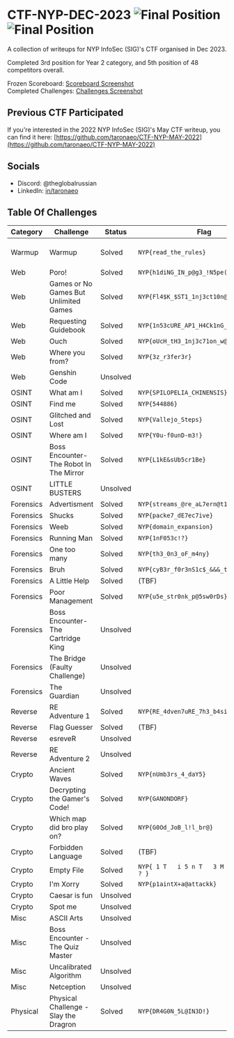 # CTF-NYP-DEC-2023 ![Final Position](<https://img.shields.io/badge/Final_Position_(Overall)-5th_Place-brightgreen?style=for-the-badge>) ![Final Position](<https://img.shields.io/badge/Final_Position_(Year_2_Category)-3rd_Place-brightgreen?style=for-the-badge>)

A collection of writeups for NYP InfoSec (SIG)'s CTF organised in Dec 2023.

Completed 3rd position for Year 2 category, and 5th position of 48 competitors overall.

Frozen Scoreboard: [Scoreboard Screenshot](.files/.scoreboard.png) <br />
Completed Challenges: [Challenges Screenshot](.files/.challenges.png)

## Previous CTF Participated

If you're interested in the 2022 NYP InfoSec (SIG)'s May CTF writeup, you can find it here:
[https://github.com/taronaeo/CTF-NYP-MAY-2022](https://github.com/taronaeo/CTF-NYP-MAY-2022)

## Socials

- Discord: @theglobalrussian
- LinkedIn: [in/taronaeo](https://linkedin.com/in/taronaeo)

## Table Of Challenges

| Category  | Challenge                              | Status   | Flag                                       | Writeup                                          | Files                                                                                                                                       |
| --------- | -------------------------------------- | -------- | ------------------------------------------ | ------------------------------------------------ | ------------------------------------------------------------------------------------------------------------------------------------------- |
| Warmup    | Warmup                                 | Solved   | `NYP{read_the_rules}`                      | (No Writeup Required)                            |                                                                                                                                             |
| Web       | Poro!                                  | Solved   | `NYP{h1diNG_IN_p@g3_!N5pe(T}`              | (WIP)                                            |                                                                                                                                             |
| Web       | Games or No Games But Unlimited Games  | Solved   | `NYP{Fl4$K_$ST1_1nj3ct10n@1B2C3}`          | [(Here)](./web/gamesnogamesbutunlimitedgames.md) |                                                                                                                                             |
| Web       | Requesting Guidebook                   | Solved   | `NYP{1n53cURE_AP1_H4Ck1nG_4_r00k1es}`      | [(Here)](./web/requestingguidebook.md)           |                                                                                                                                             |
| Web       | Ouch                                   | Solved   | `NYP{oUcH_tH3_1nj3c71on_w@s_p@infu1}`      | (WIP)                                            |                                                                                                                                             |
| Web       | Where you from?                        | Solved   | `NYP{3z_r3fer3r}`                          | (WIP)                                            |                                                                                                                                             |
| Web       | Genshin Code                           | Unsolved |                                            |                                                  |                                                                                                                                             |
| OSINT     | What am I                              | Solved   | `NYP{SPILOPELIA_CHINENSIS}`                | (WIP)                                            | [(image.jpeg)](.files/osint_what_am_i.jpeg)                                                                                                 |
| OSINT     | Find me                                | Solved   | `NYP{544886}`                              | (WIP)                                            | [(image.jpg)](.files/osint_find_me.jpg)                                                                                                     |
| OSINT     | Glitched and Lost                      | Solved   | `NYP{Vallejo_Steps}`                       | (WIP)                                            | [(glitched.png)](.files/osint_glitched_and_lost.png)                                                                                        |
| OSINT     | Where am I                             | Solved   | `NYP{Y0u-f0unD-m3!}`                       | (WIP)                                            |                                                                                                                                             |
| OSINT     | Boss Encounter-The Robot In The Mirror | Solved   | `NYP{L1kE&sUb5cr1Be}`                      | (WIP)                                            |                                                                                                                                             |
| OSINT     | LITTLE BUSTERS                         | Unsolved |                                            |                                                  |                                                                                                                                             |
| Forensics | Advertisment                           | Solved   | `NYP{streams_@re_aL7ern@t1ng}`             | (WIP)                                            | [(flag.wim)](.files/forensics_advertisement.wim)                                                                                            |
| Forensics | Shucks                                 | Solved   | `NYP{packe7_dE7ec7ive}`                    | (WIP)                                            | [(shucks.pcapng)](.files/forensics_shucks.pcapng)                                                                                           |
| Forensics | Weeb                                   | Solved   | `NYP{domain_expansion}`                    | (WIP)                                            | [(bruh_moment.png)](.files/forensics_weeb.png)                                                                                              |
| Forensics | Running Man                            | Solved   | `NYP{1nF053c!?}`                           | (WIP)                                            | [(running-man.png)](.files/forensics_running_man.png)                                                                                       |
| Forensics | One too many                           | Solved   | `NYP{th3_0n3_oF_m4ny}`                     | (WIP)                                            | [(challenge.zip)](.files/forensics_running_man.png)                                                                                         |
| Forensics | Bruh                                   | Solved   | `NYP{cyB3r_f0r3nS1c$_&&&_t3chNoloG1es}`    | (WIP)                                            | [(something_is_wrong.webp)](.files/forensics_one_too_many.zip)                                                                              |
| Forensics | A Little Help                          | Solved   | (TBF)                                      | (WIP)                                            | [(johns_drive.zip)](.files/forensics_a_little_help.zip)                                                                                     |
| Forensics | Poor Management                        | Solved   | `NYP{u5e_str0nk_p@5sw0rDs}`                | (WIP)                                            | _(File too big)_                                                                                                                            |
| Forensics | Boss Encounter-The Cartridge King      | Unsolved |                                            |                                                  | [(Quest_For_The_Flag.png)](.files/forensics_boss_encounter_the_cartridge_king.png)                                                          |
| Forensics | The Bridge (Faulty Challenge)          | Unsolved |                                            |                                                  | [(bridge.png)](.files/forensics_the_bridge.png)                                                                                             |
| Forensics | The Guardian                           | Unsolved |                                            |                                                  | [(history.pcapng)](.files/forensics_the_guardian.pcapng)                                                                                    |
| Reverse   | RE Adventure 1                         | Solved   | `NYP{RE_4dven7uRE_7h3_b4siCs}`             | (WIP)                                            | [(chall)](.files/reverse_re_adventure_1)                                                                                                    |
| Reverse   | Flag Guesser                           | Solved   | (TBF)                                      | (WIP)                                            | [(flag_guesser)](.files/reverse_flag_guesser)                                                                                               |
| Reverse   | esreveR                                | Unsolved |                                            |                                                  | [(ouroboros.bin)](.files/reverse_esrever.bin) [(output.txt)](.files/reverse_esrever.txt)                                                    |
| Reverse   | RE Adventure 2                         | Unsolved |                                            |                                                  | [(chall)](.files/reverse_re_adventure_2)                                                                                                    |
| Crypto    | Ancient Waves                          | Solved   | `NYP{nUmb3rs_4_daY5}`                      | (WIP)                                            | [(Ancient_Waves.jpg)](.files/crypto_ancient_waves.jpg)                                                                                      |
| Crypto    | Decrypting the Gamer's Code!           | Solved   | `NYP{GANONDORF}`                           | (WIP)                                            | [(my-favourite-game-franchise.7z)](.files/crypto_decrypting_the_gamers_code.7z) [(clues.png)](.files/crypto_decrypting_the_gamers_code.png) |
| Crypto    | Which map did bro play on?             | Solved   | `NYP{G0Od_JoB_l!l_br@}`                    | (WIP)                                            | [(which_map_did_bro_play_on.py)](.files/crypto_which_map_did_bro_play_on.py)                                                                |
| Crypto    | Forbidden Language                     | Solved   | (TBF)                                      | (WIP)                                            | [(code.txt)](.files/crypto_forbidden_language.txt)                                                                                          |
| Crypto    | Empty File                             | Solved   | `NYP{ 1 T   i 5 n T   3 M p 7 Y   ! ! ? }` | (WIP)                                            | [(flag.txt)](.files/crypto_empty_file.txt)                                                                                                  |
| Crypto    | I'm Xorry                              | Solved   | `NYP{p1aintX+a@attackk}`                   | (WIP)                                            | [(xorry.py)](.files/crypto_im_xorry.py)                                                                                                     |
| Crypto    | Caesar is fun                          | Unsolved |                                            |                                                  | [(chall.py)](.files/crypto_caesar_is_fun.py) [(encrypted.txt)](.files/crypto_caesar_is_fun.txt)                                             |
| Crypto    | Spot me                                | Unsolved |                                            |                                                  | [(text.txt)](.files/crypto_spot_me.txt)                                                                                                     |
| Misc      | ASCII Arts                             | Unsolved |                                            |                                                  | [(scuffedascii.txt)](.files/misc_ascii_arts.txt)                                                                                            |
| Misc      | Boss Encounter - The Quiz Master       | Unsolved |                                            |                                                  |                                                                                                                                             |
| Misc      | Uncalibrated Algorithm                 | Unsolved |                                            |                                                  | [(Uncalibrated_algorithm.py)](.files/misc_uncalibrated_algorithm.py)                                                                        |
| Misc      | Netception                             | Unsolved |                                            |                                                  | [(ctf_challenge.pka)](.files/misc_netception.pka)                                                                                           |
| Physical  | Physical Challenge - Slay the Dragron  | Solved   | `NYP{DR4G0N_5L@IN3D!}`                     | (WIP)                                            |                                                                                                                                             |
